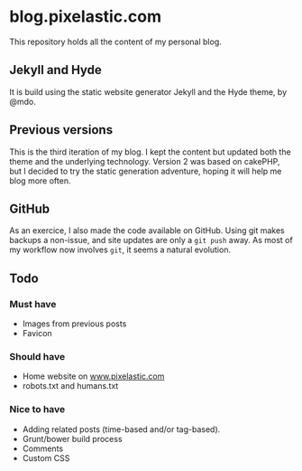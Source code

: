# blog.pixelastic.com

This repository holds all the content of my personal blog. 

## Jekyll and Hyde

It is build using the static website generator Jekyll and the Hyde theme, by
@mdo.

## Previous versions

This is the third iteration of my blog. I kept the content but updated both the
theme and the underlying technology. Version 2 was based on cakePHP, but
I decided to try the static generation adventure, hoping it will help me blog
more often.

## GitHub

As an exercice, I also made the code available on GitHub. Using git makes
backups a non-issue, and site updates are only a `git push` away. As most of my
workflow now involves `git`, it seems a natural evolution.

## Todo

### Must have
- Images from previous posts
- Favicon

### Should have
- Home website on www.pixelastic.com
- robots.txt and humans.txt

### Nice to have
- Adding related posts (time-based and/or tag-based).
- Grunt/bower build process
- Comments
- Custom CSS
